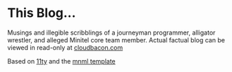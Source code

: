 This Blog...
=====================

Musings and illegible scribblings of a journeyman programmer, alligator wrestler, and alleged Minitel core team member.
Actual factual blog can be viewed in read-only at [cloudbacon.com][1]

Based on [11ty][2] and the [mnml template][3]

[1]: https://cloudbacon.com
[2]: https://github.com/11ty/eleventy
[3]: https://github.com/arpitbatra123/eleventy-blog-mnml
